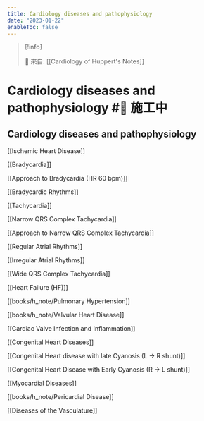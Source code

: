 ```yaml
---
title: Cardiology diseases and pathophysiology
date: "2023-01-22"
enableToc: false
---
```


> [!info]
>
> 🌱 來自: [[Cardiology of Huppert's Notes]]

# Cardiology diseases and pathophysiology #🚧 施工中

## Cardiology diseases and pathophysiology

[[Ischemic Heart Disease]]

[[Bradycardia]]

[[Approach to Bradycardia (HR  60 bpm)]]

[[Bradycardic Rhythms]]

[[Tachycardia]]

[[Narrow QRS Complex Tachycardia]]

[[Approach to Narrow QRS Complex Tachycardia]]

[[Regular Atrial Rhythms]]

[[Irregular Atrial Rhythms]]

[[Wide QRS Complex Tachycardia]]

[[Heart Failure (HF)]]

[[books/h_note/Pulmonary Hypertension]]

[[books/h_note/Valvular Heart Disease]]

[[Cardiac Valve Infection and Inflammation]]

[[Congenital Heart Diseases]]

[[Congenital Heart disease with late Cyanosis (L → R shunt)]]

[[Congenital Heart Disease with Early Cyanosis (R → L shunt)]]

[[Myocardial Diseases]]

[[books/h_note/Pericardial Disease]]

[[Diseases of the Vasculature]]

